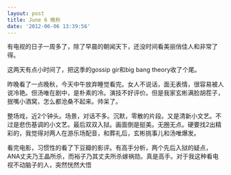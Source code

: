 ```yaml
---
layout: post
title: June 6 晚秋
date: '2012-06-06 13:39:56'
---
```



 有电视的日子一周多了，除了早晨的朝闻天下，还没时间看美丽俏佳人和非常了得。

 这两天有点小时间了，把这季的gossip gir和big bang theory收了个尾。

 昨晚看了一点晚秋，今天中午放弃睡觉看完。女人不说话，面无表情，很容易被人说冷艳。但汤唯在剧中，是朴素的冷。演技不好评价。但是我家玄彬满脸胡茬子，抿嘴小酒窝，怎么都沧桑不起来。帅呆了。

 整场戏，近2个钟头。场景，对话不多。沉默，零散的片段。又是清新小文艺。不过是悲伤基调的小文艺。最后双双入狱。画面倒是挺美。无圈无点。硬要找2出精彩的，我觉得对两人在游乐场配音，和葬礼后，玄彬挑事儿和汤唯爆发。

 看完电影，习惯性的看了下豆瓣的影评。有高手分析，两个先后入狱的疑点，ANA丈夫乃王晶所杀，而裕子乃其丈夫所杀嫁祸勋。真是高手。对于我这种看电视不动脑子的人，突然恍然大悟


